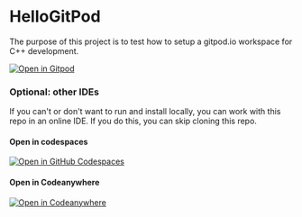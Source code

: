 # HelloGitPod

The purpose of this project is to test how to setup a gitpod.io workspace for C++ development. 

[![Open in Gitpod](https://gitpod.io/button/open-in-gitpod.svg)](https://gitpod.io/#https://github.com/Shadouw/HelloGitPod)


### Optional: other IDEs

If you can't or don't want to run and install locally, you can work with this repo in an online IDE. If you do this, you can skip cloning this repo.

#### Open in codespaces 
[![Open in GitHub Codespaces](https://github.com/codespaces/badge.svg)](https://codespaces.new/Shadouw/HelloGitPod)

#### Open in Codeanywhere

 [![Open in Codeanywhere](https://codeanywhere.com/img/open-in-codeanywhere-btn.svg)](https://app.codeanywhere.com/#https://github.com/Shadouw/HelloGitPod)